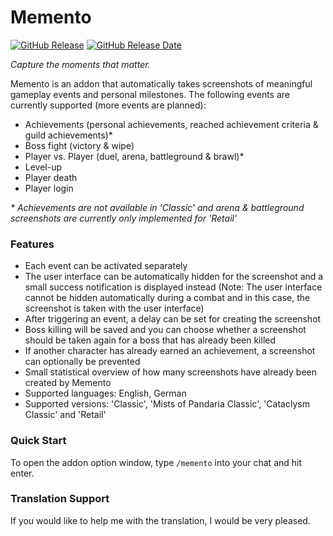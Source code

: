# Memento

[![GitHub Release](https://img.shields.io/github/v/release/wow-addon-dev/Memento?logo=github&cacheSeconds=600)](https://github.com/wow-addon-dev/Memento/releases)
[![GitHub Release Date](https://img.shields.io/github/release-date/wow-addon-dev/Memento?logo=github&cacheSeconds=600)](https://github.com/wow-addon-dev/Memento/releases)

*Capture the moments that matter.*

Memento is an addon that automatically takes screenshots of meaningful gameplay events and personal milestones. The following events are currently supported (more events are planned):

*   Achievements (personal achievements, reached achievement criteria & guild achievements)*
*   Boss fight (victory & wipe)
*   Player vs. Player (duel, arena, battleground & brawl)*
*   Level-up
*   Player death
*   Player login

*\* Achievements are not available in 'Classic' and arena & battleground screenshots are currently only implemented for 'Retail'*

### Features

*   Each event can be activated separately
*   The user interface can be automatically hidden for the screenshot and a small success notification is displayed instead (Note: The user interface cannot be hidden automatically during a combat and in this case, the screenshot is taken with the user interface)
*   After triggering an event, a delay can be set for creating the screenshot
*   Boss killing will be saved and you can choose whether a screenshot should be taken again for a boss that has already been killed
*   If another character has already earned an achievement, a screenshot can optionally be prevented
*   Small statistical overview of how many screenshots have already been created by Memento
*   Supported languages: English, German
*   Supported versions: 'Classic', 'Mists of Pandaria Classic', 'Cataclysm Classic' and 'Retail'

### Quick Start

To open the addon option window, type `/memento` into your chat and hit enter.

### Translation Support

If you would like to help me with the translation, I would be very pleased.
